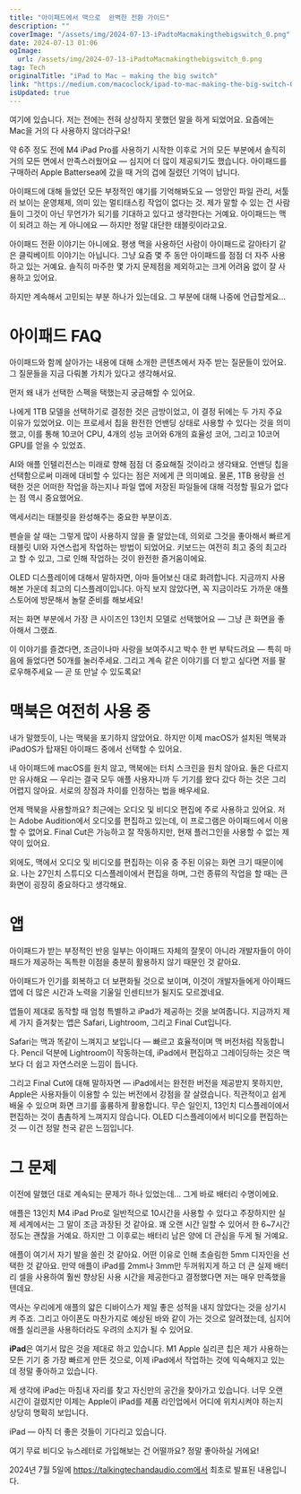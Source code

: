 ```yaml
---
title: "아이패드에서 맥으로  완벽한 전환 가이드"
description: ""
coverImage: "/assets/img/2024-07-13-iPadtoMacmakingthebigswitch_0.png"
date: 2024-07-13 01:06
ogImage: 
  url: /assets/img/2024-07-13-iPadtoMacmakingthebigswitch_0.png
tag: Tech
originalTitle: "iPad to Mac — making the big switch"
link: "https://medium.com/macoclock/ipad-to-mac-making-the-big-switch-0c635615cf82"
isUpdated: true
---
```






여기에 있습니다. 저는 전에는 전혀 상상하지 못했던 말을 하게 되었어요. 요즘에는 Mac을 거의 다 사용하지 않더라구요!

약 6주 정도 전에 M4 iPad Pro를 사용하기 시작한 이후로 거의 모든 부분에서 솔직히 거의 모든 면에서 만족스러웠어요 — 심지어 더 많이 제공되기도 했습니다. 아이패드를 구매하러 Apple Battersea에 갔을 때 거의 겁에 질렸던 기억이 납니다.

아이패드에 대해 들었던 모든 부정적인 얘기를 기억해봐도요 — 엉망인 파일 관리, 서툴러 보이는 운영체제, 의미 있는 멀티태스킹 작업이 없다는 것. 제가 말할 수 있는 건 사람들이 그것이 아닌 무언가가 되기를 기대하고 있다고 생각한다는 거예요. 아이패드는 맥이 되려고 하는 게 아니에요 — 하지만 정말 대단한 태블릿이라고요.

<div class="content-ad"></div>

아이패드 전환 이야기는 아니에요. 평생 맥을 사용하던 사람이 아이패드로 갈아타기 같은 클릭베이트 이야기는 아닙니다. 그냥 요즘 몇 주 동안 아이패드를 점점 더 자주 사용하고 있는 거예요. 솔직히 마주한 몇 가지 문제점을 제외하고는 크게 어려움 없이 잘 사용하고 있어요.

하지만 계속해서 고민되는 부분 하나가 있는데요. 그 부분에 대해 나중에 언급할게요...

# 아이패드 FAQ

아이패드와 함께 살아가는 내용에 대해 소개한 콘텐츠에서 자주 받는 질문들이 있어요. 그 질문들을 지금 다뤄볼 가치가 있다고 생각해서요.

<div class="content-ad"></div>

먼저 왜 내가 선택한 스펙을 택했는지 궁금해할 수 있어요.

나에게 1TB 모델을 선택하기로 결정한 것은 금방이었고, 이 결정 뒤에는 두 가지 주요 이유가 있었어요. 이는 프로세서 칩을 완전한 언밴딩 상태로 사용할 수 있다는 것을 의미했고, 이를 통해 10코어 CPU, 4개의 성능 코어와 6개의 효율성 코어, 그리고 10코어 GPU를 얻을 수 있었죠.

AI와 애플 인텔리전스는 미래로 향해 점점 더 중요해질 것이라고 생각돼요. 언밴딩 칩을 선택함으로써 미래에 대비할 수 있다는 점은 저에게 큰 의미예요. 물론, 1TB 용량을 선택한 것은 어떠한 작업을 하는지나 파일 앱에 저장된 파일들에 대해 걱정할 필요가 없다는 점 역시 중요했어요.

액세서리는 태블릿을 완성해주는 중요한 부분이죠.

<div class="content-ad"></div>

펜슬을 살 때는 그렇게 많이 사용하지 않을 줄 알았는데, 의외로 그것을 좋아해서 빠르게 태블릿 UI와 자연스럽게 작업하는 방법이 되었어요. 키보드는 여전히 최고 중의 최고라고 할 수 있고, 그로 인해 작업하는 것이 완전한 즐거움이에요.

OLED 디스플레이에 대해서 말하자면, 아마 들어보신 대로 화려합니다. 지금까지 사용해본 가운데 최고의 디스플레이입니다. 아직 보지 않았다면, 꼭 지금이라도 가까운 애플 스토어에 방문해서 놀랄 준비를 해보세요!

저는 화면 부분에서 가장 큰 사이즈인 13인치 모델로 선택했어요 — 그냥 큰 화면을 좋아해서 그랬죠.

이 이야기를 즐겼다면, 조금이나마 사랑을 보여주시고 박수 한 번 부탁드려요 — 특히 마음에 들었다면 50개를 눌러주세요. 그리고 계속 같은 이야기를 더 받고 싶다면 저를 팔로우해주세요 — 곧 또 만날 수 있도록요!

<div class="content-ad"></div>

# 맥북은 여전히 사용 중

내가 말했듯이, 나는 맥북을 포기하지 않았어요. 하지만 이제 macOS가 설치된 맥북과 iPadOS가 탑재된 아이패드 중에서 선택할 수 있어요. 

내 아이패드에 macOS를 원치 않고, 맥북에는 터치 스크린을 원치 않아요. 둘은 다르지만 유사해요 — 우리는 결국 모두 애플 사용자니까 두 기기를 왔다 갔다 하는 것은 그리 어렵지 않아요. 서로의 장점과 차이를 인정하는 법을 배우세요.

언제 맥북을 사용할까요? 최근에는 오디오 및 비디오 편집에 주로 사용하고 있어요. 저는 Adobe Audition에서 오디오를 편집하고 있는데, 이 프로그램은 아이패드에서 이용할 수 없어요. Final Cut은 가능하고 잘 작동하지만, 현재 플러그인을 사용할 수 없는 제약이 있어요.

<div class="content-ad"></div>

외에도, 맥에서 오디오 및 비디오를 편집하는 이유 중 주된 이유는 화면 크기 때문이에요. 나는 27인치 스튜디오 디스플레이에서 편집을 하며, 그런 종류의 작업을 할 때는 큰 화면이 굉장히 중요하다고 생각해요.

# 앱

아이패드가 받는 부정적인 반응 일부는 아이패드 자체의 잘못이 아니라 개발자들이 아이패드가 제공하는 독특한 이점을 충분히 활용하지 않기 때문인 것 같아요.

아이패드가 인기를 회복하고 더 보편화될 것으로 보이며, 이것이 개발자들에게 아이패드 앱에 더 많은 시간과 노력을 기울일 인센티브가 될지도 모르겠네요.

<div class="content-ad"></div>

앱들이 제대로 동작할 때 엄청 특별하고 iPad가 제공하는 것을 보여줍니다. 지금까지 제 세 가지 즐겨찾는 앱은 Safari, Lightroom, 그리고 Final Cut입니다.

Safari는 맥과 똑같이 느껴지고 보입니다 — 빠르고 효율적이며 맥 버전처럼 작동합니다. Pencil 덕분에 Lightroom이 작동하는데, iPad에서 편집하고 그레이딩하는 것은 맥보다 더 쉽고 자연스러운 느낌이 듭니다.

그리고 Final Cut에 대해 말하자면 — iPad에서는 완전한 버전을 제공받지 못하지만, Apple은 사용자들이 이용할 수 있는 버전에서 강점을 잘 살렸습니다. 직관적이고 쉽게 배울 수 있으며 화면 크기를 훌륭하게 활용합니다. 무슨 일인지, 13인치 디스플레이에서 편집하는 것이 촘촘하게 느껴지지 않습니다. OLED 디스플레이에서 비디오를 편집하는 것 — 이건 정말 천국 같은 느낌입니다.

# 그 문제

<div class="content-ad"></div>

이전에 말했던 대로 계속되는 문제가 하나 있었는데... 그게 바로 배터리 수명이에요.

애플은 13인치 M4 iPad Pro로 일반적으로 10시간을 사용할 수 있다고 주장하지만 실제 세계에서는 그 말이 조금 과장된 것 같아요. 꽤 오랜 시간 일할 수 있어서 한 6~7시간 정도는 괜찮을 거예요. 하지만 그 이후로는 배터리 남은 양에 더 관심을 두게 될 거예요.

애플이 여기서 자기 발을 쏠린 것 같아요. 어떤 이유로 인해 초슬림한 5mm 디자인을 선택한 것 같아요. 만약 애플이 iPad를 2mm나 3mm만 두꺼워지게 하고 더 큰 실제 배터리 셀을 사용하여 훨씬 향상된 사용 시간을 제공한다고 결정했다면 저는 매우 만족했을 텐데요.

역사는 우리에게 애플의 얇은 디바이스가 제일 좋은 성적을 내지 않았다는 것을 상기시켜 주죠. 그리고 아이폰도 마찬가지로 예상된 바와 같이 가는 것으로 알려졌는데, 심지어 애플 실리콘을 사용하더라도 우려의 소지가 될 수 있어요.

<div class="content-ad"></div>

**iPad**은 여기서 많은 것을 제대로 하고 있습니다. M1 Apple 실리콘 칩은 제가 사용하는 모든 기기 중 가장 빠르게 만든 것으로, 이제 iPad에서 작업하는 것에 익숙해지고 있는데 정말 좋아하고 있습니다.

제 생각에 iPad는 마침내 자리를 찾고 자신만의 공간을 찾아가고 있습니다. 너무 오랜 시간이 걸렸지만 이제는 Apple이 iPad를 제품 라인업에서 어디에 위치시켜야 하는지 상당히 명확히 보입니다.

iPad — 아직 더 좋은 것들이 기다리고 있습니다.

여기 무료 비디오 뉴스레터로 가입해보는 건 어떨까요? 정말 좋아하실 거에요!

<div class="content-ad"></div>

2024년 7월 5일에 https://talkingtechandaudio.com에서 최초로 발표된 내용입니다.